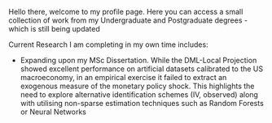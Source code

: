 Hello there, welcome to my profile page. Here you can access a small collection of work from my Undergraduate and Postgraduate degrees - which is still being updated

Current Research I am completing in my own time includes:
  - Expanding upon my MSc Dissertation. While the DML-Local Projection showed excellent performance on artificial datasets calibrated to the US macroeconomy, in an empirical exercise it failed to extract an exogenous measure of the monetary policy shock. This highlights the need to explore alternative identification schemes (IV, observed) along with utilising non-sparse estimation techniques such as Random Forests or Neural Networks
    
